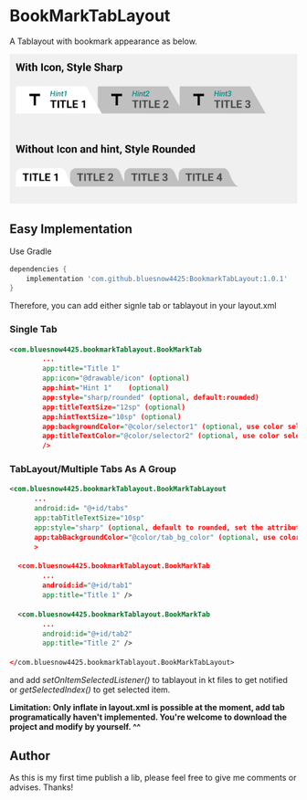 # BookMarkTabLayout
A Tablayout with bookmark appearance as below.

![sample](https://github.com/bluesnow4425/BookmarkTabLayout/blob/main/static/style.png)

## Easy Implementation
Use Gradle

```gradle
dependencies {
    implementation 'com.github.bluesnow4425:BookmarkTabLayout:1.0.1'
}
```
Therefore, you can add either signle tab or tablayout in your layout.xml

### Single Tab

```xml
<com.bluesnow4425.bookmarkTablayout.BookMarkTab
        ...
        app:title="Title 1" 
        app:icon="@drawable/icon" (optional)
        app:hint="Hint 1"    (optional)
        app:style="sharp/rounded" (optional, default:rounded)
        app:titleTextSize="12sp" (optional)
        app:hintTextSize="10sp" (optional)
        app:backgroundColor="@color/selector1" (optional, use color selector for different states)
        app:titleTextColor="@color/selector2" (optional, use color selector for different states)
        />
```


### TabLayout/Multiple Tabs As A Group
```xml
<com.bluesnow4425.bookmarkTablayout.BookMarkTabLayout
      ...
      android:id= "@+id/tabs"
      app:tabTitleTextSize="10sp" 
      app:style="sharp" (optional, default to rounded, set the attribute on tablayout instead of single tab to unify)
      app:tabBackgroundColor="@color/tab_bg_color" (optional, use color selector for different states)
      >

  <com.bluesnow4425.bookmarkTablayout.BookMarkTab
        ...
        android:id="@+id/tab1"
        app:title="Title 1" />

  <com.bluesnow4425.bookmarkTablayout.BookMarkTab
        ...
        android:id="@+id/tab2"
        app:title="Title 2" />

</com.bluesnow4425.bookmarkTablayout.BookMarkTabLayout>
```
and add *setOnItemSelectedListener()* to tablayout in kt files to get notified or *getSelectedIndex()* to get selected item.

**Limitation: Only inflate in layout.xml is possible at the moment, add tab programatically haven't implemented. You're welcome to download the project and modify by yourself. ^^**



## Author
As this is my first time publish a lib, please feel free to give me comments or advises.
Thanks!
